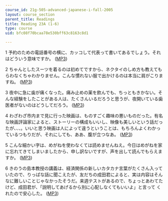 ```yaml
---
course_id: 21g-505-advanced-japanese-i-fall-2005
layout: course_section
parent_title: Readings
title: Reading 23A (1-6)
type: course
uid: bfc08f70bcaa78e530bff63c8163c8d1

---
```


1 予約のための電話番号の横に、カッコして代表って書いてあるでしょう。それはどういう意味ですか。 ([MP3](/ans7870/21f/21f.505/f05/audio/Lesson23A-1.mp3))

2 ちゃんとしたスーツを着るのは初めてですから、ネクタイのしめ方も教えてもらわなくちゃわかりません。こんな慣れない服で出かけるのは本当に肩がこりますね。 ([MP3](/ans7870/21f/21f.505/f05/audio/Lesson23A-2.mp3))

3 夜中に急に歯が痛くなった。痛み止めの薬を飲んでも、ちっともきかない。そんな経験をしたことがある人は、たくさんいるだろうと思うが、夜開いている歯医者がないのはどうしてだろう。 ([MP3](/ans7870/21f/21f.505/f05/audio/Lesson23A-3.mp3))

4 わざわざ市内まで見に行った映画は、ものすごく趣味の悪いものだった。有名な映画評論家によると、ストーリーの構成もいいし、映像も美しいという話だったが、、、。いいと思う映画は人によって違うということは、もちろんよくわかっているつもりだが、それにしても、ああ、腹が立つなあ。 ([MP3](/ans7870/21f/21f.505/f05/audio/Lesson23A-4.mp3))

5 こんな細かい字は、めがねを使わなくては読めませんねえ。今日はめがねを家に忘れてきてしまいましたから、申し訳ないですが、声を出して読んでもらえますか。 ([MP3](/ans7870/21f/21f.505/f05/audio/Lesson23A-5.mp3))

6 きのうの島本教授の講義は、経済関係の新しいカタカナ言葉がたくさん入っていたので、りっぱな話に聞こえたが、友だちの成田君によると、実は内容はそんなに難しいことじゃなかったそうだ。来週テストがあるので、ちょっとあわてたけど、成田君が、「説明してあげるから別に心配しなくてもいいよ」と言って くれたので安心した。 ([MP3](/ans7870/21f/21f.505/f05/audio/Lesson23A-6.mp3))